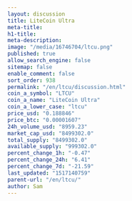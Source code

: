 ```yaml
---
layout: discussion
title: LiteCoin Ultra
meta-title: 
h1-title: 
meta-description: 
image: "/media/16746704/ltcu.png"
published: true
allow_search_engine: false
sitemap: false
enable_comment: false
sort_order: 938
permalink: "/en/ltcu/discussion.html"
coin_a_symbol: "LTCU"
coin_a_name: "LiteCoin Ultra"
coin_a_lower_case: "ltcu"
price_usd: "0.188846"
price_btc: "0.00001607"
24h_volume_usd: "8959.23"
market_cap_usd: "8499302.0"
total_supply: "8499302.0"
available_supply: "999302.0"
percent_change_1h: "-0.47"
percent_change_24h: "6.41"
percent_change_7d: "-21.59"
last_updated: "1517140759"
parent-url: "/en/ltcu/"
author: Sam
---
```


